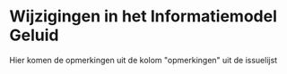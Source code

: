# Wijzigingen in het Informatiemodel Geluid

Hier komen de opmerkingen uit de kolom "opmerkingen" uit de issuelijst
